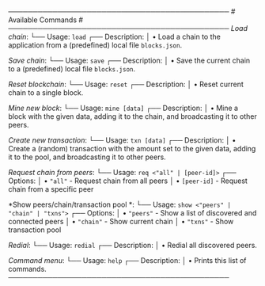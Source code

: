 ─────────────────────────────────────────────
    # Available Commands #
─────────────────────────────────────────────
  *Load chain*:
└── Usage: `load`
┌── Description:
│     • Load a chain to the application from a (predefined) local file `blocks.json`.

  *Save chain*:
└── Usage: `save`
┌── Description:
│     • Save the current chain to a (predefined) local file `blocks.json`.

  *Reset blockchain*:
└── Usage: `reset`
┌── Description:
│     • Reset current chain to a single block.

  *Mine new block*:
└── Usage: `mine [data]`
┌── Description:
│     • Mine a block with the given data, adding it to the chain, and broadcasting it to other peers.

  *Create new transaction*:
└── Usage: `txn [data]`
┌── Description:
│     • Create a (random) transaction with the amount set to the given data, adding it to the pool, and broadcasting it to other peers.

  *Request chain from peers*:
└── Usage: `req <"all" | [peer-id]>`
┌── Options:
│     • `"all"`      - Request chain from all peers
│     • `[peer-id]`  - Request chain from a specific peer

  *Show peers/chain/transaction pool *:
└── Usage: `show <"peers" | "chain" | "txns">`
┌── Options:
│     • `"peers"`   - Show a list of discovered and connected peers
│     • `"chain"`   - Show current chain
│     • `"txns"`    - Show transaction pool

  *Redial*:
└── Usage: `redial`
┌── Description:
│     • Redial all discovered peers.

  *Command menu*:
└── Usage: `help`
┌── Description:
│     • Prints this list of commands.
─────────────────────────────────────────────